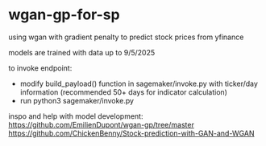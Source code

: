 # wgan-gp-for-sp
using wgan with gradient penalty to predict stock prices from yfinance

models are trained with data up to 9/5/2025

to invoke endpoint:
- modify build_payload() function in sagemaker/invoke.py with ticker/day information (recommended 50+ days for indicator calculation)
- run python3 sagemaker/invoke.py

inspo and help with model development:
https://github.com/EmilienDupont/wgan-gp/tree/master <br>
https://github.com/ChickenBenny/Stock-prediction-with-GAN-and-WGAN 
